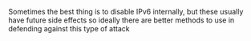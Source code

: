 Sometimes the best thing is to disable IPv6 internally, but these usually have future side effects so ideally there are better methods to use in defending against this type of attack

